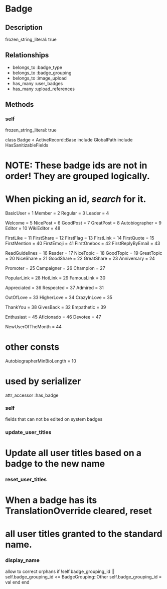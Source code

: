 # Badge

## Description

frozen_string_literal: true

## Relationships

- belongs_to :badge_type
- belongs_to :badge_grouping
- belongs_to :image_upload
- has_many :user_badges
- has_many :upload_references

## Methods

### self

frozen_string_literal: true

class Badge < ActiveRecord::Base
  include GlobalPath
  include HasSanitizableFields

  # NOTE: These badge ids are not in order! They are grouped logically.
  #       When picking an id, *search* for it.

  BasicUser = 1
  Member = 2
  Regular = 3
  Leader = 4

  Welcome = 5
  NicePost = 6
  GoodPost = 7
  GreatPost = 8
  Autobiographer = 9
  Editor = 10
  WikiEditor = 48

  FirstLike = 11
  FirstShare = 12
  FirstFlag = 13
  FirstLink = 14
  FirstQuote = 15
  FirstMention = 40
  FirstEmoji = 41
  FirstOnebox = 42
  FirstReplyByEmail = 43

  ReadGuidelines = 16
  Reader = 17
  NiceTopic = 18
  GoodTopic = 19
  GreatTopic = 20
  NiceShare = 21
  GoodShare = 22
  GreatShare = 23
  Anniversary = 24

  Promoter = 25
  Campaigner = 26
  Champion = 27

  PopularLink = 28
  HotLink = 29
  FamousLink = 30

  Appreciated = 36
  Respected = 37
  Admired = 31

  OutOfLove = 33
  HigherLove = 34
  CrazyInLove = 35

  ThankYou = 38
  GivesBack = 32
  Empathetic = 39

  Enthusiast = 45
  Aficionado = 46
  Devotee = 47

  NewUserOfTheMonth = 44

  # other consts
  AutobiographerMinBioLength = 10

  # used by serializer
  attr_accessor :has_badge

### self

fields that can not be edited on system badges

### update_user_titles

#
  # Update all user titles based on a badge to the new name

### reset_user_titles

#
  # When a badge has its TranslationOverride cleared, reset
  # all user titles granted to the standard name.

### display_name

allow to correct orphans
    if !self.badge_grouping_id || self.badge_grouping_id <= BadgeGrouping::Other
      self.badge_grouping_id = val
    end
  end


